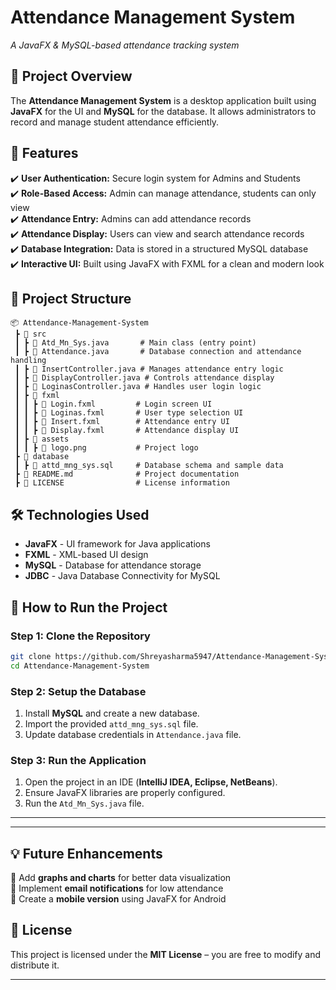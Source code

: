 
# **Attendance Management System**  
*A JavaFX & MySQL-based attendance tracking system*  

## **📌 Project Overview**  
The **Attendance Management System** is a desktop application built using **JavaFX** for the UI and **MySQL** for the database. It allows administrators to record and manage student attendance efficiently.  

## **🔧 Features**  
✔️ **User Authentication:** Secure login system for Admins and Students  
✔️ **Role-Based Access:** Admin can manage attendance, students can only view  
✔️ **Attendance Entry:** Admins can add attendance records  
✔️ **Attendance Display:** Users can view and search attendance records  
✔️ **Database Integration:** Data is stored in a structured MySQL database  
✔️ **Interactive UI:** Built using JavaFX with FXML for a clean and modern look  

## **📂 Project Structure**  

```
📦 Attendance-Management-System  
 ┣ 📂 src  
 ┃ ┣ 📜 Atd_Mn_Sys.java       # Main class (entry point)  
 ┃ ┣ 📜 Attendance.java       # Database connection and attendance handling  
 ┃ ┣ 📜 InsertController.java # Manages attendance entry logic  
 ┃ ┣ 📜 DisplayController.java # Controls attendance display  
 ┃ ┣ 📜 LoginasController.java # Handles user login logic  
 ┃ ┣ 📂 fxml  
 ┃ ┃ ┣ 📜 Login.fxml         # Login screen UI  
 ┃ ┃ ┣ 📜 Loginas.fxml       # User type selection UI  
 ┃ ┃ ┣ 📜 Insert.fxml        # Attendance entry UI  
 ┃ ┃ ┣ 📜 Display.fxml       # Attendance display UI  
 ┃ ┣ 📂 assets  
 ┃ ┃ ┣ 📜 logo.png           # Project logo  
 ┣ 📂 database  
 ┃ ┣ 📜 attd_mng_sys.sql     # Database schema and sample data  
 ┣ 📜 README.md              # Project documentation  
 ┣ 📜 LICENSE                # License information  
```

## **🛠️ Technologies Used**  
- **JavaFX** - UI framework for Java applications  
- **FXML** - XML-based UI design  
- **MySQL** - Database for attendance storage  
- **JDBC** - Java Database Connectivity for MySQL  

## **🚀 How to Run the Project**  

### **Step 1: Clone the Repository**  
```sh
git clone https://github.com/Shreyasharma5947/Attendance-Management-System.git
cd Attendance-Management-System
```

### **Step 2: Setup the Database**  
1. Install **MySQL** and create a new database.  
2. Import the provided `attd_mng_sys.sql` file.  
3. Update database credentials in `Attendance.java` file.  

### **Step 3: Run the Application**  
1. Open the project in an IDE (**IntelliJ IDEA, Eclipse, NetBeans**).  
2. Ensure JavaFX libraries are properly configured.  
3. Run the `Atd_Mn_Sys.java` file.  

---



---

## **💡 Future Enhancements**  
🚀 Add **graphs and charts** for better data visualization  
📩 Implement **email notifications** for low attendance  
📱 Create a **mobile version** using JavaFX for Android  

## **📝 License**  
This project is licensed under the **MIT License** – you are free to modify and distribute it.  

---

